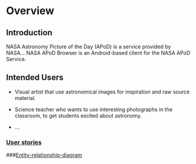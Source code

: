 # Overview


## Introduction


NASA Astronomy Picture of the Day (APoD) is a service provided by NASA...
NASA APoD Browser is an Android-based client for the NASA APoD Service.

## Intended Users

* Visual artist that use astronomical images for inspiration and raw source material.

* Science teacher who wants to use interesting photographs in the classroom, to get students excited about astronomy.

* &hellip;

### [User stories](user-stories.md) 



###[Entity-relationship-diagram](erd.md)